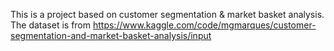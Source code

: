 This is a project based on customer segmentation & market basket analysis. 
The dataset is from https://www.kaggle.com/code/mgmarques/customer-segmentation-and-market-basket-analysis/input
